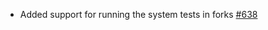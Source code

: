 - Added support for running the system tests in forks [#638](https://github.com/precice/tutorials/pull/638)